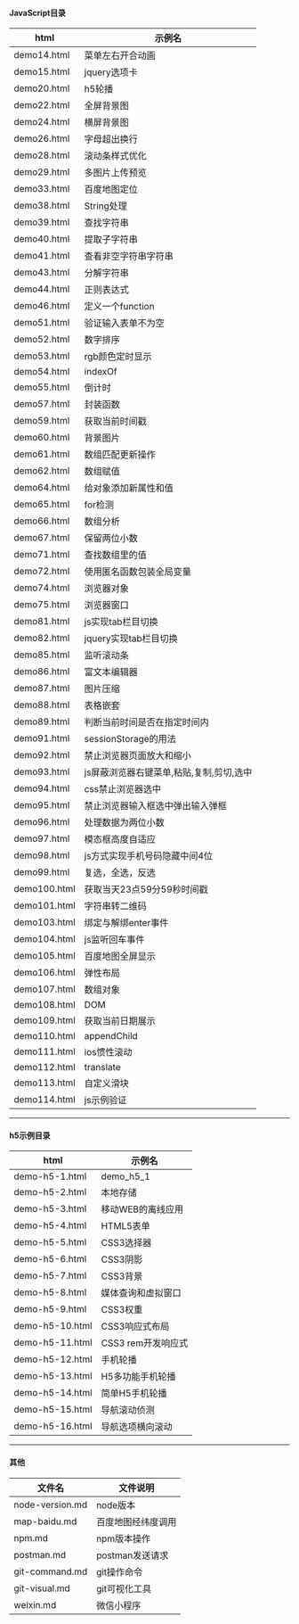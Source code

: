 #### JavaScript目录

| html | 示例名 |
| --- | --- |
| demo14.html |	菜单左右开合动画 |
| demo15.html |	jquery选项卡 |
| demo20.html |	h5轮播 |
| demo22.html |	全屏背景图 |
| demo24.html |	横屏背景图 |
| demo26.html |	字母超出换行 |
| demo28.html |	滚动条样式优化 |
| demo29.html |	多图片上传预览 |
| demo33.html |	百度地图定位 |
| demo38.html | String处理 |
| demo39.html | 查找字符串 |
| demo40.html | 提取子字符串 |
| demo41.html | 查看非空字符串字符串 |
| demo43.html | 分解字符串 |
| demo44.html | 正则表达式 |
| demo46.html | 定义一个function |
| demo51.html | 验证输入表单不为空 |
| demo52.html | 数字排序 |
| demo53.html | rgb颜色定时显示 |
| demo54.html | indexOf |
| demo55.html | 倒计时 |
| demo57.html | 封装函数 |
| demo59.html | 获取当前时间戳 |
| demo60.html | 背景图片 |
| demo61.html | 数组匹配更新操作 |
| demo62.html | 数组赋值 |
| demo64.html | 给对象添加新属性和值 |
| demo65.html |	for检测 |
| demo66.html |	数组分析 |
| demo67.html |	保留两位小数 |
| demo71.html | 查找数组里的值 |
| demo72.html | 使用匿名函数包装全局变量 |
| demo74.html | 浏览器对象 |
| demo75.html | 浏览器窗口 |
| demo81.html | js实现tab栏目切换 |
| demo82.html | jquery实现tab栏目切换 |
| demo85.html | 监听滚动条 |
| demo86.html | 富文本编辑器 |
| demo87.html | 图片压缩 |
| demo88.html | 表格嵌套 |
| demo89.html | 判断当前时间是否在指定时间内 |
| demo91.html | sessionStorage的用法 |
| demo92.html | 禁止浏览器页面放大和缩小 |
| demo93.html | js屏蔽浏览器右键菜单,粘贴,复制,剪切,选中 |
| demo94.html | css禁止浏览器选中 |
| demo95.html | 禁止浏览器输入框选中弹出输入弹框 |
| demo96.html | 处理数据为两位小数 |
| demo97.html | 模态框高度自适应 |
| demo98.html | js方式实现手机号码隐藏中间4位 |
| demo99.html | 复选，全选，反选 |
| demo100.html | 获取当天23点59分59秒时间戳 |
| demo101.html | 字符串转二维码 |
| demo103.html | 绑定与解绑enter事件 |
| demo104.html | js监听回车事件 |
| demo105.html | 百度地图全屏显示 |
| demo106.html | 弹性布局 |
| demo107.html | 数组对象 |
| demo108.html | DOM |
| demo109.html | 获取当前日期展示 |
| demo110.html | appendChild |
| demo111.html | ios惯性滚动 |
| demo112.html | translate |
| demo113.html | 自定义滑块 |
| demo114.html | js示例验证 |

---

#### h5示例目录

| html | 示例名 |
| --- | --- |
| demo-h5-1.html | demo_h5_1 |
| demo-h5-2.html | 本地存储 |
| demo-h5-3.html | 移动WEB的离线应用 |
| demo-h5-4.html | HTML5表单 |
| demo-h5-5.html | CSS3选择器 |
| demo-h5-6.html | CSS3阴影 |
| demo-h5-7.html | CSS3背景 |
| demo-h5-8.html | 媒体查询和虚拟窗口 |
| demo-h5-9.html | CSS3权重 |
| demo-h5-10.html | CSS3响应式布局 |
| demo-h5-11.html |	CSS3 rem开发响应式 |
| demo-h5-12.html |	手机轮播 |
| demo-h5-13.html | H5多功能手机轮播 |
| demo-h5-14.html |	简单H5手机轮播 |
| demo-h5-15.html | 导航滚动侦测 |
| demo-h5-16.html |	导航选项横向滚动 |

---

#### 其他

| 文件名 | 文件说明 |
| --- | --- |
| node-version.md | node版本 |
| map-baidu.md | 百度地图经纬度调用 |
| npm.md | npm版本操作 |
| postman.md | postman发送请求 |
| git-command.md | git操作命令 |
| git-visual.md | git可视化工具 |
| weixin.md | 微信小程序 |